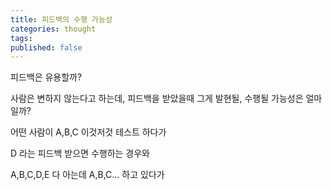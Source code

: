 ```yaml
---
title: 피드백의 수행 가능성
categories: thought
tags: 
published: false
---
```


피드백은 유용할까?

사람은 변하지 않는다고 하는데, 피드백을 받았을때 그게 발현될, 수행될 가능성은 얼마 일까?

어떤 사람이 A,B,C 이것저것 테스트 하다가

D 라는 피드백 받으면 수행하는 경우와

A,B,C,D,E 다 아는데 A,B,C... 하고 있다가


